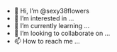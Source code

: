 - 👋 Hi, I’m @sexy38flowers
- 👀 I’m interested in ...
- 🌱 I’m currently learning ...
- 💞️ I’m looking to collaborate on ...
- 📫 How to reach me ...

<!---
sexy38flowers/sexy38flowers is a ✨ special ✨ repository because its `README.md` (this file) appears on your GitHub profile.
You can click the Preview link to take a look at your changes.
--->
